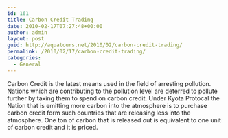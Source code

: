 ```yaml
---
id: 161
title: Carbon Credit Trading
date: 2010-02-17T07:27:48+00:00
author: admin
layout: post
guid: http://aquatours.net/2010/02/carbon-credit-trading/
permalink: /2010/02/17/carbon-credit-trading/
categories:
  - General
---
```

Carbon Credit is the latest means used in the field of arresting pollution. Nations which are contributing to the pollution level are deterred to pollute further by taxing them to spend on carbon credit. Under Kyota Protocal the Nation that is emitting more carbon into the atmosphere is to purchase carbon credit form such countries that are releasing less into the atmosphere. One ton of carbon that is released out is equivalent to one unit of carbon credit and it is priced.